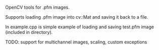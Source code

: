 OpenCV tools for .pfm images.

Supports loading .pfm image into cv::Mat and saving it back to a file.

In example.cpp is simple example of loading and saving test.pfm image (included in directory).

TODO: support for multichannel images, scaling, custom exceptions
